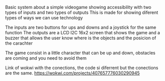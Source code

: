 Basic system about a simple videogame showing accessibility with two types of inputs and two types of outputs
This is made for showing diferent types of ways we can use technology

The inputs are two buttons for ups and downs and a joystick for the same function
The outputs are a LCD I2C 16x2 screen that shows the game and a buzzer that allows the user know where is the objects and the posicion of the carachter 

The game consist in a little character that can be up and down, obstacles are coming and you need to avoid them

Link of wokwi with the conections, the code si diferrent but the conections are the same.
https://wokwi.com/projects/407657776030290945
